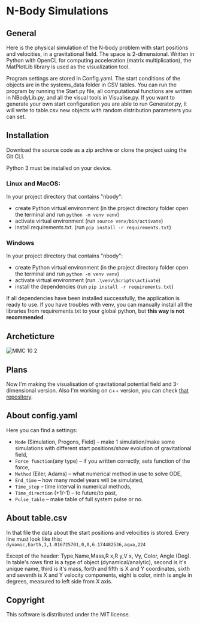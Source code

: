 # N-Body Simulations

## General
Here is the physical simulation of the N-body problem with start positions and velocities, in a gravitational field. The space is 2-dimensional. Written in Python with OpenCL for computing acceleration (matrix multiplication), the MatPlotLib library is used as the visualization tool.

Program settings are stored in Config.yaml. The start conditions of the objects are in the systems_data folder in CSV tables. You can run the program by running the Start.py file, all computational functions are written in NBodyLib.py, and all the visual tools in Visualise.py. If you want to generate your own start configuration you are able to run Generator.py, it will write to table.csv new objects with random distribution parameters you can set.

## Installation
Download the source code as a zip archive or clone the project using the Git CLI.

Python 3 must be installed on your device.

### Linux and MacOS:
In your project directory that contains "nbody":
- create Python virtual environment (in the project directory folder open the terminal and run `python -m venv venv`)
- activate virtual environment (run `source venv/bin/activate`)
- install requirements.txt. (run `pip install -r requirements.txt`)



### Windows
In your project directory that contains "nbody":
- create Python virtual environment (in the project directory folder open the terminal and run `python -m venv venv`)
- activate virtual environment (run `.\venv\Scripts\activate`)
- install the dependencies (run `pip install -r requirements.txt`)


If all dependencies have been installed successfully, the application is ready to use. If you have troubles with venv, you can manually install all the libraries from requirements.txt to your global python, but **this way is not recommended**.


## Archeticture
![ММС 10 2](https://github.com/Sirine-Chi/N-Body-Matrix/assets/71520044/8b96fb0b-b24b-458b-8729-2494c63aa1ed)




## Plans
Now I'm making the visualisation of gravitational potential field and 3-dimensional version.
Also I'm working on c++ version, you can check [that repository](https://github.com/Sirine-Chi/n-body-simulations).

## About config.yaml
Here you can find a settings:
- `Mode` (Simulation, Progons, Field) – make 1 simulation/make some simulations with different start positions/show evolution of gravitational field,
- `Force function`(any type) – if you written correctly, sets function of the force,
- `Method` (Eiler, Adams) – what numerical method in use to solve ODE,
- `End_time` – how many model years will be simulated,
- `Time_step` – time interval in numerical methods,
- `Time_direction` (+1/-1) – to future/to past,
- `Pulse_table` – make table of full system pulse or no.

## About table.csv
In that file the data about the start positions and velocities is stored. Every line must look like this:
`dynamic,Earth,1,1.016725701,0,0,6.174482536,aqua,224`

Except of the header: Type,Name,Mass,R x,R y,V x, Vy, Color, Angle (Deg).
In table's rows first is a type of object (dynamical/analytic), second is it's unique name, third is it's mass, forth and fifth is X and Y coordinates, sixth and seventh is X and Y velocity components, eight is color, ninth is angle in degrees, measured to left side from X axis.

## Copyright
This software is distributed under the MIT license.

